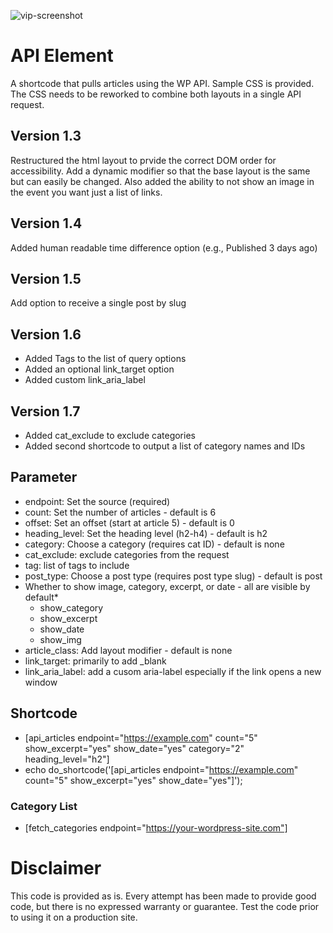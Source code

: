 ![vip-screenshot](https://github.com/stphnwlkr/WP-API-For-VIP/assets/1405187/d9ebdb41-42a0-4f1f-8247-36dc628e3dfa)


# API Element
 A shortcode that pulls articles using the WP API. Sample CSS is provided. The CSS needs to be reworked to combine both layouts in a single API request.

## Version 1.3 
Restructured the html layout to prvide the correct DOM order for accessibility. Add a dynamic modifier so that the base layout is the same but can easily be changed. Also added the ability to not show an image in the event you want just a list of links.

## Version 1.4
Added human readable time difference option (e.g., Published 3 days ago)

## Version 1.5
Add option to receive a single post by slug

## Version 1.6
* Added Tags to the list of query options
* Added an optional link_target option
* Added custom link_aria_label
## Version 1.7
* Added cat_exclude to exclude categories
* Added second shortcode to output a list of category names and IDs

 ## Parameter

* endpoint: Set the source (required)
* count: Set the number of articles - default is 6
* offset: Set an offset (start at article 5) - default is 0
* heading_level: Set the heading level (h2-h4) - default is h2
* category: Choose a category (requires cat ID) - default is none
* cat_exclude: exclude categories from the request
* tag: list of tags to include
* post_type: Choose a post type (requires post type slug) - default is post
* Whether to show image, category, excerpt, or date - all are visible by default*   
    - show_category
    - show_excerpt
    - show_date
    - show_img
* article_class: Add layout modifier - default is none
* link_target: primarily to add _blank
* link_aria_label: add a cusom aria-label especially if the link opens a new window


## Shortcode

* [api_articles endpoint="https://example.com" count="5" show_excerpt="yes" show_date="yes" category="2" heading_level="h2"] 
* echo do_shortcode('[api_articles endpoint="https://example.com" count="5" show_excerpt="yes" show_date="yes"]');

### Category List
* [fetch_categories endpoint="https://your-wordpress-site.com"]
# Disclaimer
This code is provided as is. Every attempt has been made to provide good code, but there is no expressed warranty or guarantee. Test the code prior to using it on a production site.
